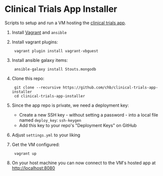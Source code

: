 Clinical Trials App Installer
=============================

Scripts to setup and run a VM hosting the [clinical trials app][app].

1. Install [Vagrant][] and `ansible`
2. Install vagrant plugins:

        vagrant plugin install vagrant-vbguest

3. Install ansible galaxy items:

        ansible-galaxy install Stouts.mongodb

4. Clone this repo:

        git clone --recursive https://github.com/chb/clinical-trials-app-installer
        cd clinical-trials-app-installer

5. Since the app repo is private, we need a deployment key:
    - Create a new SSH key - without setting a password - into a local file named `deploy_key`: `ssh-keygen`
    - Add this key to your repo's "Deployment Keys" on GitHub

6. Adjust `settings.yml` to your liking
7. Get the VM configured:

        vagrant up

8. On your host machine you can now connect to the VM's hosted app at [http://localhost:8080]()

[vagrant]: http://www.vagrantup.com/downloads
[app]: https://github.com/chb/clinical-trials-app
